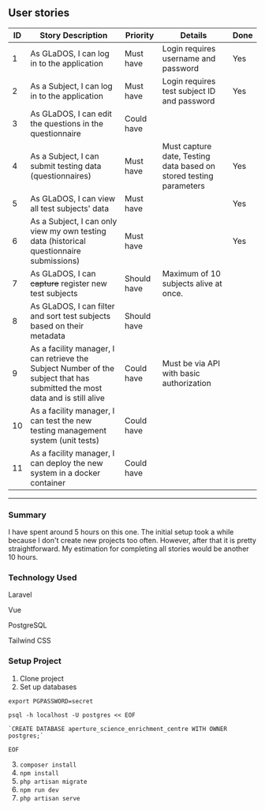 ## User stories  
| ID | Story Description                                                                                                             | Priority    | Details                                                                 | Done  |  
|----|-------------------------------------------------------------------------------------------------------------------------------|-------------|-------------------------------------------------------------------------|--|  
| 1  | As GLaDOS, I can log in to the application                                                                                    | Must have   | Login requires username and password                                    | Yes |  
| 2  | As a Subject, I can log in to the application                                                                                 | Must have   | Login requires test subject ID and password                             | Yes |  
| 3  | As GLaDOS, I can edit the questions in the questionnaire                                                                      | Could have  |                                                                         |  |  
| 4  | As a Subject, I can submit testing data (questionnaires)                                                                      | Must have   | Must capture date,      Testing data based on stored testing parameters | Yes |  
| 5  | As GLaDOS, I can view all test subjects' data                                                                                 | Must have   |                                                                         | Yes |  
| 6  | As a Subject, I can only view my own testing data (historical   questionnaire submissions)                                    | Must have   |                                                                         | Yes |  
| 7  | As GLaDOS, I can ~~capture~~ register new test subjects                                                                       | Should have | Maximum of 10 subjects alive at once.                                   |  |  
| 8  | As GLaDOS, I can filter and sort test subjects based on their metadata                                                        | Should have |                                                                         |  |  
| 9  | As a facility manager, I can retrieve the Subject Number of the subject   that has submitted the most data and is still alive | Could have  | Must be via API with basic authorization                                |  |  
| 10 | As a facility manager, I can test the new testing management system (unit   tests)                                            | Could have  |                                                                         |  |  
| 11 | As a facility manager, I can deploy the new system in a docker container                                                      | Could have  |         


---
### Summary
I have spent around 5 hours on this one. The initial setup took a while because I don't create new projects too often. However, after that it is pretty straightforward. My estimation for completing all stories would be another 10 hours.

### Technology Used
Laravel

Vue

PostgreSQL

Tailwind CSS

### Setup Project
1. Clone project
2. Set up databases

`export PGPASSWORD=secret`

`psql -h localhost -U postgres << EOF`

    `CREATE DATABASE aperture_science_enrichment_centre WITH OWNER postgres;`
    
`EOF`

3. `composer install`
4. `npm install`
5. `php artisan migrate`
6. `npm run dev`
7. `php artisan serve`
